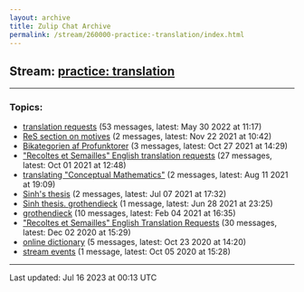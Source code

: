 ```yaml
---
layout: archive
title: Zulip Chat Archive
permalink: /stream/260000-practice:-translation/index.html
---
```


## Stream: [practice: translation](https://mattecapu.github.io/ct-zulip-archive/stream/260000-practice:-translation/index.html)
---

### Topics:

* [translation requests](topic/topic_translation.20requests.html) (53 messages, latest: May 30 2022 at 11:17)
* [ReS section on motives](topic/topic_ReS.20section.20on.20motives.html) (2 messages, latest: Nov 22 2021 at 10:42)
* [Bikategorien af Profunktorer](topic/topic_Bikategorien.20af.20Profunktorer.html) (3 messages, latest: Oct 27 2021 at 14:29)
* ["Recoltes et Semailles" English translation requests](topic/topic_.22Recoltes.20et.20Semailles.22.20English.20translation.20requests.html) (27 messages, latest: Oct 01 2021 at 12:48)
* [translating "Conceptual Mathematics"](topic/topic_translating.20.22Conceptual.20Mathematics.22.html) (2 messages, latest: Aug 11 2021 at 19:09)
* [Sinh's thesis](topic/topic_Sinh's.20thesis.html) (2 messages, latest: Jul 07 2021 at 17:32)
* [Sinh thesis. grothendieck](topic/topic_Sinh.20thesis.2E.20grothendieck.html) (1 message, latest: Jun 28 2021 at 23:25)
* [grothendieck](topic/topic_grothendieck.html) (10 messages, latest: Feb 04 2021 at 16:35)
* ["Recoltes et Semailles" English Translation Requests](topic/topic_.22Recoltes.20et.20Semailles.22.20English.20Translation.20Requests.html) (30 messages, latest: Dec 02 2020 at 15:29)
* [online dictionary](topic/topic_online.20dictionary.html) (5 messages, latest: Oct 23 2020 at 14:20)
* [stream events](topic/topic_stream.20events.html) (1 message, latest: Oct 05 2020 at 15:28)

<hr><p>Last updated: Jul 16 2023 at 00:13 UTC</p>